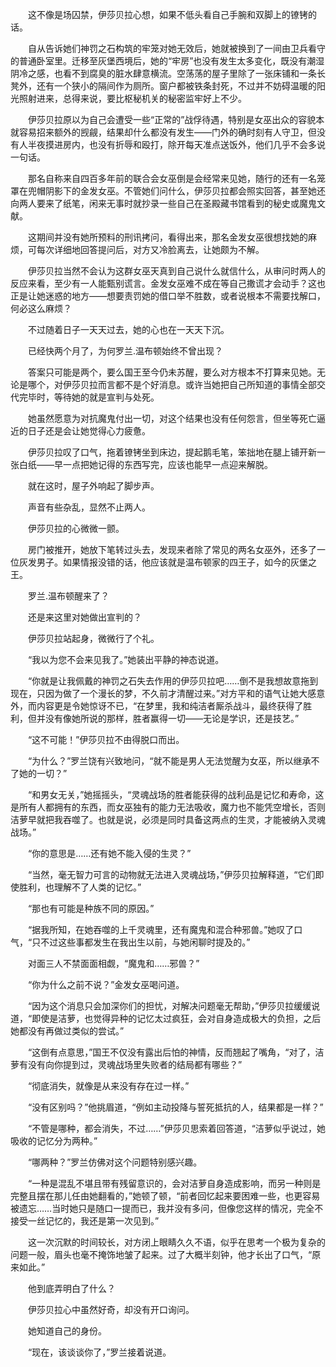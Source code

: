 　　这不像是场囚禁，伊莎贝拉心想，如果不低头看自己手腕和双脚上的镣铐的话。

　　自从告诉她们神罚之石构筑的牢笼对她无效后，她就被换到了一间由卫兵看守的普通卧室里。迁移至灰堡西境后，她的“牢房”也没有发生太多变化，既没有潮湿阴冷之感，也看不到腐臭的脏水肆意横流。空荡荡的屋子里除了一张床铺和一条长凳外，还有一个狭小的隔间作为厕所。窗户都被铁条封死，不过并不妨碍温暖的阳光照射进来，总得来说，要比枢秘机关的秘密监牢好上不少。

　　伊莎贝拉原以为自己会遭受一些“正常的”战俘待遇，特别是女巫出众的容貌本就容易招来额外的觊觎，结果却什么都没有发生——门外的确时刻有人守卫，但没有人半夜摸进房内，也没有折辱和殴打，除开每天准点送饭外，他们几乎不会多说一句话。

　　那名自称来自四百多年前的联合会女巫倒是会经常来见她，随行的还有一名笼罩在兜帽阴影下的金发女巫。不管她们问什么，伊莎贝拉都会照实回答，甚至她还向两人要来了纸笔，闲来无事时就抄录一些自己在圣殿藏书馆看到的秘史或魔鬼文献。

　　这期间并没有她所预料的刑讯拷问，看得出来，那名金发女巫很想找她的麻烦，可每次详细地回答提问后，对方又冷脸离去，让她颇为不解。

　　伊莎贝拉当然不会认为这群女巫天真到自己说什么就信什么，从审问时两人的反应来看，至少有一人能甄别谎言。金发女巫难不成在等自己撒谎才会动手？这也正是让她迷惑的地方——想要责罚她的借口举不胜数，或者说根本不需要找解口，何必这么麻烦？

　　不过随着日子一天天过去，她的心也在一天天下沉。

　　已经快两个月了，为何罗兰.温布顿始终不曾出现？

　　答案只可能是两个，要么国王至今仍未苏醒，要么对方根本不打算来见她。无论是哪个，对伊莎贝拉而言都不是个好消息。或许当她把自己所知道的事情全部交代完毕时，等待她的就是宣判与处死。

　　她虽然愿意为对抗魔鬼付出一切，对这个结果也没有任何怨言，但坐等死亡逼近的日子还是会让她觉得心力疲惫。

　　伊莎贝拉叹了口气，拖着镣铐坐到床边，提起鹅毛笔，笨拙地在腿上铺开新一张白纸——早一点把她记得的东西写完，应该也能早一点迎来解脱。

　　就在这时，屋子外响起了脚步声。

　　声音有些杂乱，显然不止两人。

　　伊莎贝拉的心微微一颤。

　　房门被推开，她放下笔转过头去，发现来者除了常见的两名女巫外，还多了一位灰发男子。如果情报没错的话，他应该就是温布顿家的四王子，如今的灰堡之王。

　　罗兰.温布顿醒来了？

　　还是来这里对她做出宣判的？

　　伊莎贝拉站起身，微微行了个礼。

　　“我以为您不会来见我了。”她装出平静的神态说道。

　　“你就是让我佩戴的神罚之石失去作用的伊莎贝拉吧……倒不是我想故意拖到现在，只因为做了一个漫长的梦，不久前才清醒过来。”对方平和的语气让她大感意外，而内容更是令她惊讶不已，“在梦里，我和纯洁者厮杀战斗，最终获得了胜利，但并没有像她所说的那样，胜者赢得一切——无论是学识，还是技艺。”

　　“这不可能！”伊莎贝拉不由得脱口而出。

　　“为什么？”罗兰饶有兴致地问，“就不能是男人无法觉醒为女巫，所以继承不了她的一切？”

　　“和男女无关，”她摇摇头，“灵魂战场的胜者能获得的战利品是记忆和寿命，这是所有人都拥有的东西，而女巫独有的能力无法吸收，魔力也不能凭空增长，否则洁萝早就把我吞噬了。也就是说，必须是同时具备这两点的生灵，才能被纳入灵魂战场。”

　　“你的意思是……还有她不能入侵的生灵？”

　　“当然，毫无智力可言的动物就无法进入灵魂战场，”伊莎贝拉解释道，“它们即使胜利，也理解不了人类的记忆。”

　　“那也有可能是种族不同的原因。”

　　“据我所知，在她吞噬的上千灵魂里，还有魔鬼和混合种邪兽。”她叹了口气，“只不过这些事都发生在我出生以前，与她闲聊时提及的。”

　　对面三人不禁面面相觑，“魔鬼和……邪兽？”

　　“你为什么之前不说？”金发女巫喝问道。

　　“因为这个消息只会加深你们的担忧，对解决问题毫无帮助，”伊莎贝拉缓缓说道，“即使是洁萝，也觉得异种的记忆太过疯狂，会对自身造成极大的负担，之后她都没有再做过类似的尝试。”

　　“这倒有点意思，”国王不仅没有露出后怕的神情，反而翘起了嘴角，“对了，洁萝有没有向你提到过，灵魂战场里失败者的结局都有哪些？”

　　“彻底消失，就像是从来没有存在过一样。”

　　“没有区别吗？”他挑眉道，“例如主动投降与誓死抵抗的人，结果都是一样？”

　　“不管是哪种，都会消失，不过……”伊莎贝思索着回答道，“洁萝似乎说过，她吸收的记忆分为两种。”

　　“哪两种？”罗兰仿佛对这个问题特别感兴趣。

　　“一种是混乱不堪且带有残留意识的，会对洁萝自身造成影响，而另一种则是完整且摆在那儿任由她翻看的，”她顿了顿，“前者回忆起来要困难一些，也更容易被遗忘……当时她只是随口一提而已，我并没有多问，但像您这样的情况，完全不接受一丝记忆的，我还是第一次见到。”

　　这一次沉默的时间较长，对方闭上眼睛久久不语，似乎在思考一个极为复杂的问题一般，眉头也毫不掩饰地皱了起来。过了大概半刻钟，他才长出了口气，“原来如此。”

　　他到底弄明白了什么？

　　伊莎贝拉心中虽然好奇，却没有开口询问。

　　她知道自己的身份。

　　“现在，该谈谈你了，”罗兰接着说道。
